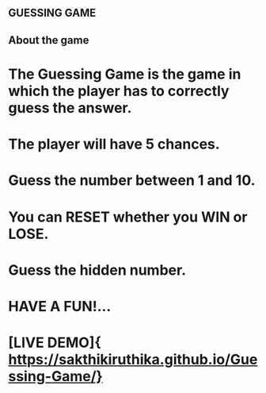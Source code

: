 ## GUESSING GAME

## About the game

# The Guessing Game is the game in which the player has to correctly guess the answer.
# The player will have 5 chances.
# Guess the number between 1 and 10.
# You can RESET whether you WIN or LOSE.
# Guess the hidden number.
# HAVE A FUN!...


# [LIVE DEMO]{ https://sakthikiruthika.github.io/Guessing-Game/}
